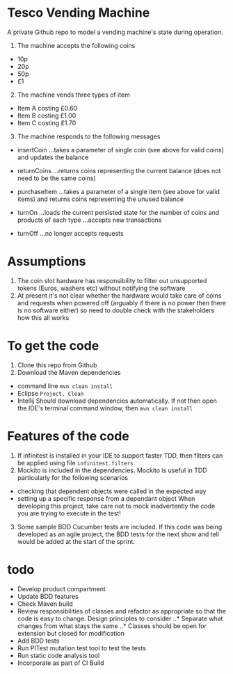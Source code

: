 # Tesco Vending Machine

A private Github repo to model a vending machine's state during operation.
 
1. The machine accepts the following coins

* 10p
* 20p
* 50p
* £1

2. The machine vends three types of item

* Item A costing £0.60
* Item B costing £1.00
* Item C costing £1.70

3. The machine responds to the following messages

* insertCoin
...takes a parameter of single coin (see above for valid coins) and updates the balance

* returnCoins
...returns coins representing the current balance (does not need to be the same coins)

* purchaseItem
...takes a parameter of a single item (see above for valid items) and returns coins representing the unused balance

* turnOn
...loads the current persisted state for the number of coins and products of each type
...accepts new transactions    
 
* turnOff
...no longer accepts requests
 
# Assumptions

1. The coin slot hardware has responsibility to filter out unsupported tokens (Euros, washers etc) without notifying the software
2. At present it's not clear whether the hardware would take care of coins and requests when powered off (arguably if there is no power then there is no software either) so need to double check with the stakeholders how this all works

# To get the code

1. Clone this repo from Github
2. Download the Maven dependencies
* command line
``` mvn clean install ```
* Eclipse
``` Project, Clean ```
* Intellij
Should download dependencies automatically. If not then open the IDE's terminal command window, then 
``` mvn clean install ```

# Features of the code
1. If infinitest is installed in your IDE to support faster TDD, then filters can be applied using file 
` infinitest.filters `
2. Mockito is included in the dependencies. Mockito is useful in TDD particularly for the following scenarios
* checking that dependent objects were called in the expected way
* setting up a specific response from a dependant object
When developing this project, take care not to mock inadvertently the code you are trying to execute in the test!

3. Some sample BDD Cucumber tests are included. If this code was being developed as an agile project, the BDD tests for the next show and tell would be added at the start of the sprint. 

# todo
* Develop product compartment
* Update BDD features 
* Check Maven build
* Review responsibilities of classes and refactor as appropriate so that the code is easy to change. Design principles to consider
..* Separate what changes from what stays the same
..* Classes should be open for extension but closed for modification
* Add BDD tests
* Run PITest mutation test tool to test the tests
* Run static code analysis tool
* Incorporate as part of CI Build